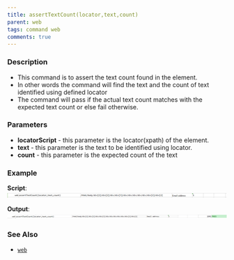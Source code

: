 ```yaml
---
title: assertTextCount(locator,text,count)
parent: web
tags: command web
comments: true
---
```


### Description

- This command is to assert the text count found in the element.
- In other words the command will find the text and the count of text  identified using defined locator
- The command will pass if the actual text count matches with the expected text count or else fail otherwise.

### Parameters

- **locatorScript** - this parameter is the locator(xpath) of the element.
- **text** -  this parameter is the text to be identified using locator.
- **count** - this parameter is the expected count of the text 

### Example

**Script**:<br/>
![](image/assertTextCount_01.png)

**Output**:<br/>
![](image/assertTextCount_02.png)

### See Also

- [`web`](index.html)